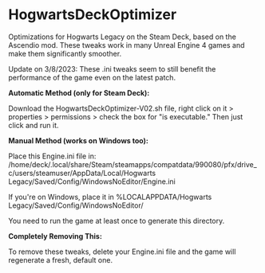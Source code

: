 # HogwartsDeckOptimizer
Optimizations for Hogwarts Legacy on the Steam Deck, based on the Ascendio mod. These tweaks work in many Unreal Engine 4 games and make them significantly smoother.

Update on 3/8/2023: These .ini tweaks seem to still benefit the performance of the game even on the latest patch.

**Automatic Method (only for Steam Deck):**

Download the HogwartsDeckOptimizer-V02.sh file, right click on it > properties > permissions > check the box for "is executable."
Then just click and run it.

**Manual Method (works on Windows too):**

Place this Engine.ini file in:
/home/deck/.local/share/Steam/steamapps/compatdata/990080/pfx/drive_c/users/steamuser/AppData/Local/Hogwarts Legacy/Saved/Config/WindowsNoEditor/Engine.ini

If you're on Windows, place it in %LOCALAPPDATA/Hogwarts Legacy/Saved/Config/WindowsNoEditor/

You need to run the game at least once to generate this directory.

**Completely Removing This:**

To remove these tweaks, delete your Engine.ini file and the game will regenerate a fresh, default one.
